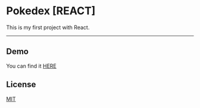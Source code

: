 # Pokedex [REACT]
This is my first project with React.

___


## Demo

You can find it [HERE](https://pokedex.smartins.fr/)


## License
[MIT](https://choosealicense.com/licenses/mit/)
